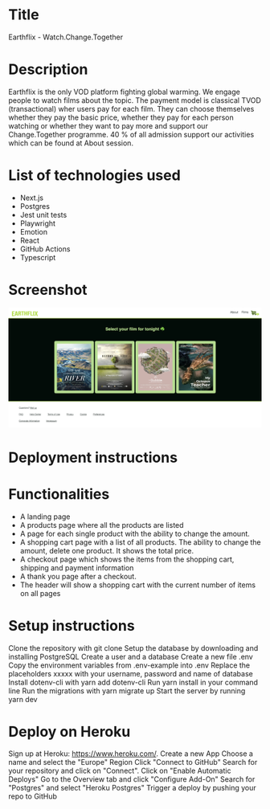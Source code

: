 # Title

Earthflix - Watch.Change.Together

# Description

Earthflix is the only VOD platform fighting global warming. We engage people to watch films about the topic. The payment model is classical TVOD (transactional) wher users pay for each film. They can choose themselves whether they pay the basic price, whether they pay for each person watching or whether they want to pay more and support our Change.Together programme. 40 % of all admission support our activities which can be found at About session.

# List of technologies used

- Next.js
- Postgres
- Jest unit tests
- Playwright
- Emotion
- React
- GitHub Actions
- Typescript

# Screenshot

![screenshot1](https://github.com/Drako222/ecommerce-project/blob/main/public/Screenshot%202022-06-19%20at%2017.38.05.png)

# Deployment instructions

# Functionalities
- A landing page
- A products page where all the products are listed
- A page for each single product with the ability to change the amount.
- A shopping cart page with a list of all products. The ability to change the amount, delete one product. It shows the total price.
- A checkout page which shows the items from the shopping cart, shipping and payment information
- A thank you page after a checkout.
- The header will show a shopping cart with the current number of items on all pages

# Setup instructions
Clone the repository with git clone <repo>
Setup the database by downloading and installing PostgreSQL
Create a user and a database
Create a new file .env
Copy the environment variables from .env-example into .env
Replace the placeholders xxxxx with your username, password and name of database
Install dotenv-cli with yarn add dotenv-cli
Run yarn install in your command line
Run the migrations with yarn migrate up
Start the server by running yarn dev

# Deploy on Heroku
Sign up at Heroku: https://www.heroku.com/.
Create a new App
Choose a name and select the "Europe" Region
Click "Connect to GitHub"
Search for your repository and click on "Connect". Click on "Enable Automatic Deploys"
Go to the Overview tab and click "Configure Add-On"
Search for "Postgres" and select "Heroku Postgres"
Trigger a deploy by pushing your repo to GitHub
